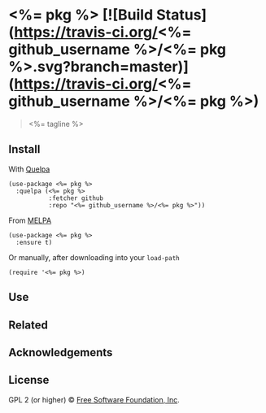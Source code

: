 # <%= pkg %> [![Build Status](https://travis-ci.org/<%= github_username %>/<%= pkg %>.svg?branch=master)](https://travis-ci.org/<%= github_username %>/<%= pkg %>)

> <%= tagline %>

## Install

With [Quelpa](https://framagit.org/steckerhalter/quelpa)

``` {.sourceCode .lisp}
(use-package <%= pkg %>
  :quelpa (<%= pkg %>
           :fetcher github
           :repo "<%= github_username %>/<%= pkg %>"))
```

From [MELPA](https://melpa.org/)

``` {.sourceCode .lisp}
(use-package <%= pkg %>
  :ensure t)
```

Or manually, after downloading into your `load-path`

``` {.sourceCode .lisp}
(require '<%= pkg %>)
```

## Use

## Related

## Acknowledgements

## License

GPL 2 (or higher) © [Free Software Foundation, Inc](http://www.fsf.org/about).
